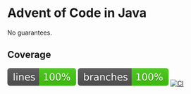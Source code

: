 # Advent of Code in Java

No guarantees.

## Coverage
![line-coverage](.github/badges/jacoco.svg)
![branch-coverage](.github/badges/branches.svg)
[![CI](https://github.com/arothuis/aoc-java/actions/workflows/main.yml/badge.svg)]([[https://github.com/arothuis/aoc-java/actions/workflows/main.yml](https://github.com/arothuis/aoc-java/actions)](https://github.com/arothuis/aoc-java/actions)https://github.com/arothuis/aoc-java/actions)
